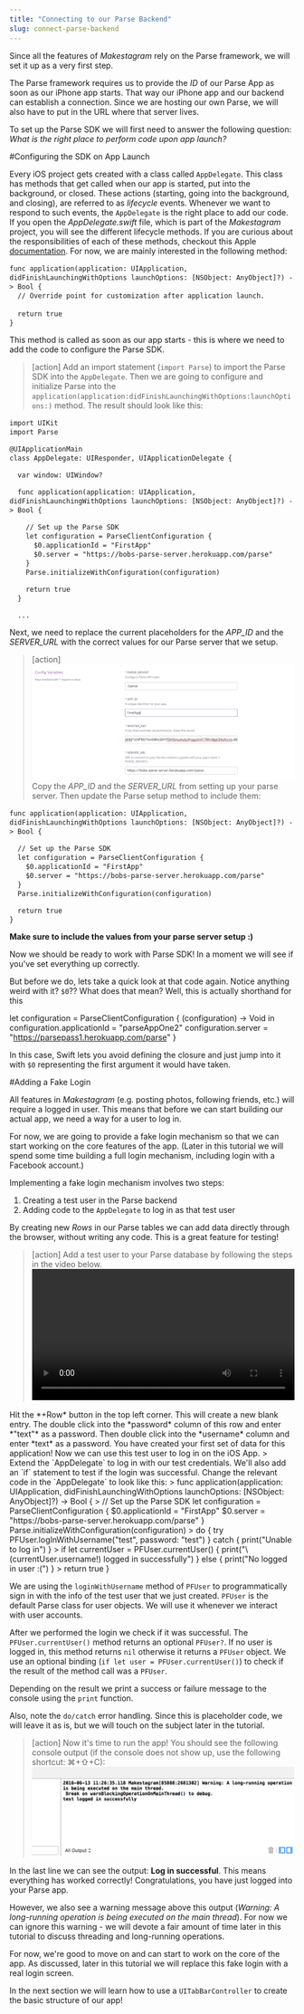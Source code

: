 ```yaml
---
title: "Connecting to our Parse Backend"
slug: connect-parse-backend
---
```


Since all the features of *Makestagram* rely on the Parse framework, we will set it up as a very first step.

The Parse framework requires us to provide the *ID* of our Parse App as soon as our iPhone app starts. That way our iPhone app and our backend can establish a connection. Since we are hosting our own Parse, we will also have to put in the URL where that server lives.

To set up the Parse SDK we will first need to answer the following question: *What is the right place to perform code upon app launch?*

#Configuring the SDK on App Launch

Every iOS project gets created with a class called `AppDelegate`. This class has methods that get called when our app is started, put into the background, or closed. These actions (starting, going into the background, and closing), are referred to as *lifecycle* events.  Whenever we want to respond to such events, the `AppDelegate` is the right place to add our code. If you open the *AppDelegate.swift* file, which is part of the *Makestagram* project, you will see the different lifecycle methods. If you are curious about the responsibilities of each of these methods, checkout this Apple [documentation](https://developer.apple.com/library/ios/documentation/iPhone/Conceptual/iPhoneOSProgrammingGuide/TheAppLifeCycle/TheAppLifeCycle.html). For now, we are mainly interested in the following method:

    func application(application: UIApplication, didFinishLaunchingWithOptions launchOptions: [NSObject: AnyObject]?) -> Bool {
      // Override point for customization after application launch.

      return true
    }

This method is called as soon as our app starts - this is where we need to add the code to configure the Parse SDK.

> [action]
Add an import statement (`import Parse`) to import the Parse SDK into the `AppDelegate`. Then we are going to configure and initialize Parse into the `application(application:didFinishLaunchingWithOptions:launchOptions:)` method. The result should look like this:
>
    import UIKit
    import Parse
>
    @UIApplicationMain
    class AppDelegate: UIResponder, UIApplicationDelegate {
>
      var window: UIWindow?
>
      func application(application: UIApplication, didFinishLaunchingWithOptions launchOptions: [NSObject: AnyObject]?) -> Bool {
>
        // Set up the Parse SDK
        let configuration = ParseClientConfiguration {
          $0.applicationId = "FirstApp"
          $0.server = "https://bobs-parse-server.herokuapp.com/parse"
        }
        Parse.initializeWithConfiguration(configuration)
>
        return true
      }
>
      ...

Next, we need to replace the current placeholders for the *APP_ID* and the *SERVER_URL* with the correct values for our Parse server that we setup.

> [action]
![](parse_setup.png)
Copy the *APP_ID* and the *SERVER_URL* from setting up your parse server. Then update the Parse setup method to include them:
>
    func application(application: UIApplication, didFinishLaunchingWithOptions launchOptions: [NSObject: AnyObject]?) -> Bool {
>
      // Set up the Parse SDK
      let configuration = ParseClientConfiguration {
        $0.applicationId = "FirstApp"
        $0.server = "https://bobs-parse-server.herokuapp.com/parse"
      }
      Parse.initializeWithConfiguration(configuration)
>
      return true
    }

**Make sure to include the values from your parse server setup :)**

Now we should be ready to work with Parse SDK! In a moment we will see if you've set everything up correctly.

But before we do, lets take a quick look at that code again. Notice anything weird with it? `$0`?? What does that mean? Well, this is actually shorthand for this
>
let configuration = ParseClientConfiguration { (configuration) -> Void in
  configuration.applicationId = "parseAppOne2"
  configuration.server = "https://parsepass1.herokuapp.com/parse"
}

In this case, Swift lets you avoid defining the closure and just jump into it with `$0` representing the first argument it would have taken.


#Adding a Fake Login

All features in *Makestagram* (e.g. posting photos, following friends, etc.) will require a logged in user. This means that before we can start building our actual app, we need a way for a user to log in.

For now, we are going to provide a fake login mechanism so that we can start working on the core features of the app. (Later in this tutorial we will spend some time building a full login mechanism, including login with a Facebook account.)

Implementing a fake login mechanism involves two steps:

1. Creating a test user in the Parse backend
2. Adding code to the `AppDelegate` to log in as that test user

By creating new *Rows* in our Parse tables we can add data directly through the browser, without writing any code. This is a great feature for testing!
> [action]
Add a test user to your Parse database by following the steps in the video below. <video width="100%" controls>
  <source src="https://s3.amazonaws.com/mgwu-misc/SA2015/testuser.mp4" type="video/mp4">
   Hit the *+Row* button in the top left corner. This will create a new blank entry. The double click into the *password* column of this row and enter *"text"* as a password. Then double click into the *username* column and enter *text* as a password.
</video>
You have created your first set of data for this application! Now we can use this test user to log in on the iOS App.
>
Extend the `AppDelegate` to log in with our test credentials. We'll also add an `if` statement to test if the login was successful. Change the relevant code in the `AppDelegate` to look like this:
>
    func application(application: UIApplication, didFinishLaunchingWithOptions launchOptions: [NSObject: AnyObject]?) -> Bool {
>
      // Set up the Parse SDK
      let configuration = ParseClientConfiguration {
        $0.applicationId = "FirstApp"
        $0.server = "https://bobs-parse-server.herokuapp.com/parse"
      }
      Parse.initializeWithConfiguration(configuration)
>
      do {
        try PFUser.logInWithUsername("test", password: "test")
      } catch {
        print("Unable to log in")
      }
>
      if let currentUser = PFUser.currentUser() {
        print("\(currentUser.username!) logged in successfully")
      } else {
        print("No logged in user :(")
      }
>
      return true
    }

We are using the `loginWithUsername` method of `PFUser` to programmatically sign in with the info of the test user that we just created. `PFUser` is the default Parse class for user objects. We will use it whenever we interact with user accounts.

After we performed the login we check if it was successful. The `PFUser.currentUser()` method returns an optional `PFUser?`. If no user is logged in, this method returns `nil` otherwise it returns a `PFUser` object. We use an optional binding (`if let user = PFUser.currentUser()`) to check if the result of the method call was a `PFUser`.

Depending on the result we print a success or failure message to the console using the `print` function.

Also, note the `do/catch` error handling. Since this is placeholder code, we will leave it as is, but we will touch on the subject later in the tutorial.

> [action]
Now it's time to run the app! You should see the following console output (if the console does not show up, use the following shortcut: ⌘+⇧+C):
![image](console_output.png)

In the last line we can see the output: **Log in successful**. This means everything has worked correctly! Congratulations, you have just logged into your Parse app.

However, we also see a warning message above this output (*Warning: A long-running operation is being executed on the main thread*). For now we can ignore this warning - we will devote a fair amount of time later in this tutorial to discuss threading and long-running operations.

For now, we're good to move on and can start to work on the core of the app. As discussed, later in this tutorial we will replace this fake login with a real login screen.

In the next section we will learn how to use a `UITabBarController` to create the basic structure of our app!
